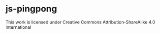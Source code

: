 # js-pingpong

This work is licensed under Creative Commons Attribution-ShareAlike 4.0 International 
